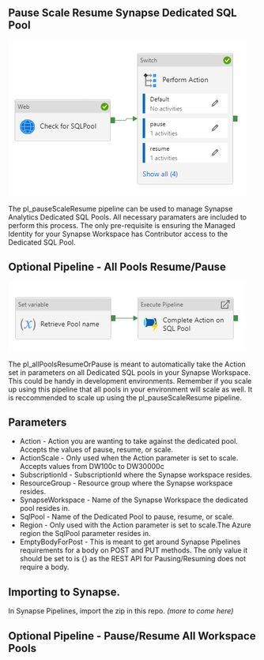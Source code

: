 ## Pause Scale Resume Synapse Dedicated SQL Pool

![](./image/pl_pauseScaleResume.png)

The pl_pauseScaleResume pipeline can be used to manage Synapse Analytics Dedicated SQL Pools. All necessary paramaters are included to perform this process. The only pre-requisite is ensuring the Managed Identity for your Synapse Workspace has Contributor access to the Dedicated SQL Pool.

## Optional Pipeline - All Pools Resume/Pause

![](./image/pl_allPoolsResumeOrPause.png)

The pl_allPoolsResumeOrPause is meant to automatically take the Action set in parameters on all Dedicated SQL pools in your Synapse Workspace. This could be handy in development environments. Remember if you scale up using this pipeline that all pools in your environment will scale as well. It is reccommended to scale up using the pl_pauseScaleResume pipeline.

## Parameters
 - Action - Action you are wanting to take against the dedicated pool. Accepts the values of pause, resume, or scale.
 - ActionScale - Only used when the Action parameter is set to scale. Accepts values from DW100c to DW30000c
 - SubscriptionId - SubscriptionId where the Synapse workspace resides.
 - ResourceGroup - Resource group where the Synapse workspace resides.
 - SynapseWorkspace - Name of the Synapse Workspace the dedicated pool resides in.
 - SqlPool - Name of the Dedicated Pool to pause, resume, or scale.
 - Region - Only used with the Action parameter is set to scale.The Azure region the SqlPool parameter resides in. 
 - EmptyBodyForPost - This is meant to get around Synapse Pipelines requirements for a body on POST and PUT methods. The only value it should be set to is {} as the REST API for Pausing/Resuming does not require a body.

## Importing to Synapse.
In Synapse Pipelines, import the zip in this repo. _(more to come here)_

## Optional Pipeline - Pause/Resume All Workspace Pools

